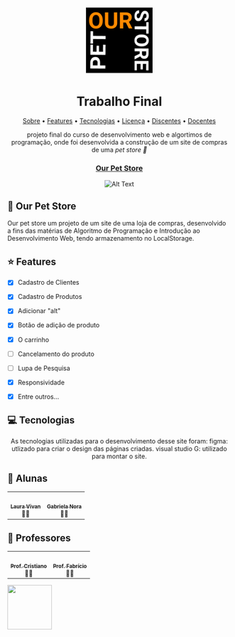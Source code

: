 <h1 align="center">
	<img src="trabalho-final/assets/img/store-logo.png" img alt="Logo da página" title="#LogoPetStore" width=150>
</h1>
<h1 align= "center"> Trabalho Final </h1> 
<p align="center">
 <a href="#dog-our-pet-store">Sobre</a> •
 <a href="#star-features">Features</a> • 
 <a href="#computer-tecnologias">Tecnologias</a> • 
 <a href="https://github.com/lauravivan/TrabalhoFinal-IDW/blob/main/LICENSE">Licença</a> • 	
 <a href="#round_pushpin-alunas">Discentes</a> •
 <a href="#round_pushpin-professores">Docentes</a> 	
</p>

<p align="center">projeto final do curso de desenvolvimento web e algortimos de programação, onde foi desenvolvida a construção de um site de compras de uma <i> pet store 🐾 </i></p>

<div align="center" width=150>
	<h3><a href=https://lauravivan.github.io/TrabalhoFinal-IDW/trabalho-final/index.html> Our Pet Store</a></h3> 
	
![Alt Text](https://github.com/lauravivan/TrabalhoFinal-IDW/blob/main/trabalho-final/assets/img/maybe/ezgif.com-gif-maker.gif)
</div>
	
<p> </p>


## :dog: Our Pet Store
</i>Our pet store</i> um projeto de um site de uma loja de compras, desenvolvido a fins 
das matérias de Algoritmo de Programação e Introdução ao Desenvolvimento Web, tendo armazenamento no LocalStorage.

## :star: Features
- [x] Cadastro de Clientes
- [x] Cadastro de Produtos
- [x] Adicionar "alt"
- [x] Botão de adição de produto
- [x] O carrinho
- [ ] Cancelamento do produto
- [ ] Lupa de Pesquisa
- [x] Responsividade
- [x] Entre outros...




## :computer: Tecnologias
<p align=center> As tecnologias utilizadas para o desenvolvimento desse site foram:
figma: utlizado para criar o design das páginas criadas.
visual studio G: utilizado para montar o site. 


## :round_pushpin: Alunas 
	
<table>
  <tr>
    <td align="center"><a href="https://github.com/lauravivan"><img style="border-radius: 50%;" src="https://avatars.githubusercontent.com/u/64754203?v=4" width="100px;" alt=""/><br /><sub><b>Laura Vivan</b></sub></a><br /">👨‍🎓</a></td>
<td align="center"><a href="https://github.com/g4nor4"><img style="border-radius: 50%;" src="https://avatars.githubusercontent.com/u/90690022?s=40&v=4" width="100px;" alt=""/><br /><sub><b>Gabriela Nora</b></sub></a><br /">👨‍🎓</a></td>
</table> 

## :round_pushpin: Professores
<table>
  <tr>
    <td align="center"><a href="https://github.com/cristianomg10"><img style="border-radius: 50%;" src="https://avatars.githubusercontent.com/u/3828007?v=4" width="100px;" alt=""/><br /><sub><b>Prof. Cristiano</b></sub></a><br /">👨‍🏫</a></td>
<td align="center"><a href=""><img style="border-radius: 50%;" src="https://avatars.githubusercontent.com/u/90690022?s=40&v=874" width="100px" alt=""/><br /><sub><b>Prof. Fabrício</b></sub></a><br /">👨‍🏫</a></td>
</table> 


<img src="https://github.com/lauravivan/TrabalhoFinal-IDW/blob/main/trabalho-final/assets/img/arranha_arranha.gif.gif" width="100" height="100" />




